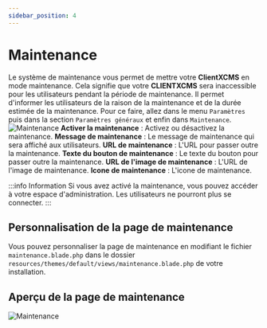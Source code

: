 ```yaml
---
sidebar_position: 4
---
```

# Maintenance
Le système de maintenance vous permet de mettre votre **ClientXCMS** en mode maintenance. Cela signifie que votre **CLIENTXCMS** sera inaccessible pour les utilisateurs pendant la période de maintenance.
Il permet d'informer les utilisateurs de la raison de la maintenance et de la durée estimée de la maintenance. Pour ce faire, allez dans le menu `Paramètres` puis dans la section `Paramètres généraux` et enfin dans `Maintenance`.
![Maintenance](/img/next_gen/settings/core/maintenance/maintenance.png)
**Activer la maintenance** : Activez ou désactivez la maintenance.
**Message de maintenance** : Le message de maintenance qui sera affiché aux utilisateurs.
**URL de maintenance** : L'URL pour passer outre la maintenance.
**Texte du bouton de maintenance** : Le texte du bouton pour passer outre la maintenance.
**URL de l'image de maintenance** : L'URL de l'image de maintenance.
**Icone de maintenance** : L'icone de maintenance.

:::info Information
Si vous avez activé la maintenance, vous pouvez accéder à votre espace d'administration. Les utilisateurs ne pourront plus se connecter.
:::

## Personnalisation de la page de maintenance
Vous pouvez personnaliser la page de maintenance en modifiant le fichier `maintenance.blade.php` dans le dossier `resources/themes/default/views/maintenance.blade.php` de votre installation.

## Aperçu de la page de maintenance
![Maintenance](/img/next_gen/settings/core/maintenance/maintenance_home.png)